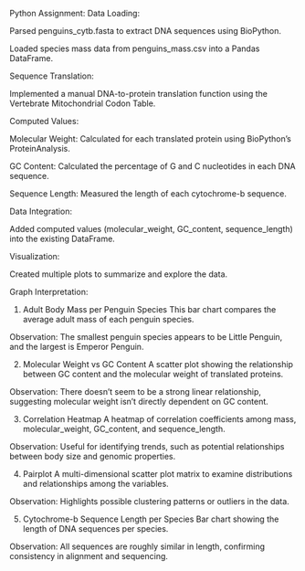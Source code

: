 Python Assignment:
Data Loading:

Parsed penguins_cytb.fasta to extract DNA sequences using BioPython.

Loaded species mass data from penguins_mass.csv into a Pandas DataFrame.

Sequence Translation:

Implemented a manual DNA-to-protein translation function using the Vertebrate Mitochondrial Codon Table.

Computed Values:

Molecular Weight: Calculated for each translated protein using BioPython’s ProteinAnalysis.

GC Content: Calculated the percentage of G and C nucleotides in each DNA sequence.

Sequence Length: Measured the length of each cytochrome-b sequence.

Data Integration:

Added computed values (molecular_weight, GC_content, sequence_length) into the existing DataFrame.

Visualization:

Created multiple plots to summarize and explore the data.

Graph Interpretation:
1. Adult Body Mass per Penguin Species
This bar chart compares the average adult mass of each penguin species.

 Observation: The smallest penguin species appears to be Little Penguin, and the largest is Emperor Penguin.

2. Molecular Weight vs GC Content
A scatter plot showing the relationship between GC content and the molecular weight of translated proteins.

Observation: There doesn’t seem to be a strong linear relationship, suggesting molecular weight isn’t directly dependent on GC content.

3. Correlation Heatmap
A heatmap of correlation coefficients among mass, molecular_weight, GC_content, and sequence_length.

Observation: Useful for identifying trends, such as potential relationships between body size and genomic properties.

4. Pairplot
A multi-dimensional scatter plot matrix to examine distributions and relationships among the variables.

Observation: Highlights possible clustering patterns or outliers in the data.

5. Cytochrome-b Sequence Length per Species
Bar chart showing the length of DNA sequences per species.

 Observation: All sequences are roughly similar in length, confirming consistency in alignment and sequencing.
